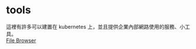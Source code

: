 # tools
這裡有許多可以建置在 kubernetes 上，並且提供企業內部網路使用的服務、小工具。  
[File Browser](https://github.com/ict39/tools/blob/main/filebrowser.md)  

